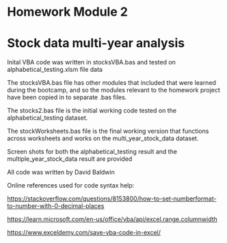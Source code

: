 #	Homework Module 2

#	Stock data multi-year analysis

Inital VBA code was written in stocksVBA.bas and tested on alphabetical_testing.xlsm file data

The stocksVBA.bas file has other modules that included that were learned during the bootcamp, and so the modules relevant to the homework project have been copied in to separate .bas files. 

The stocks2.bas file is the initial working code tested on the alphabetical_testing dataset.

The stockWorksheets.bas file is the final working version that functions across worksheets and works on the multi_year_stock_data dataset.

Screen shots for both the alphabetical_testing result and the multiple_year_stock_data result are provided



All code was written by David Baldwin



Online references used for code syntax help:

https://stackoverflow.com/questions/8153800/how-to-set-numberformat-to-number-with-0-decimal-places

https://learn.microsoft.com/en-us/office/vba/api/excel.range.columnwidth

https://www.exceldemy.com/save-vba-code-in-excel/
